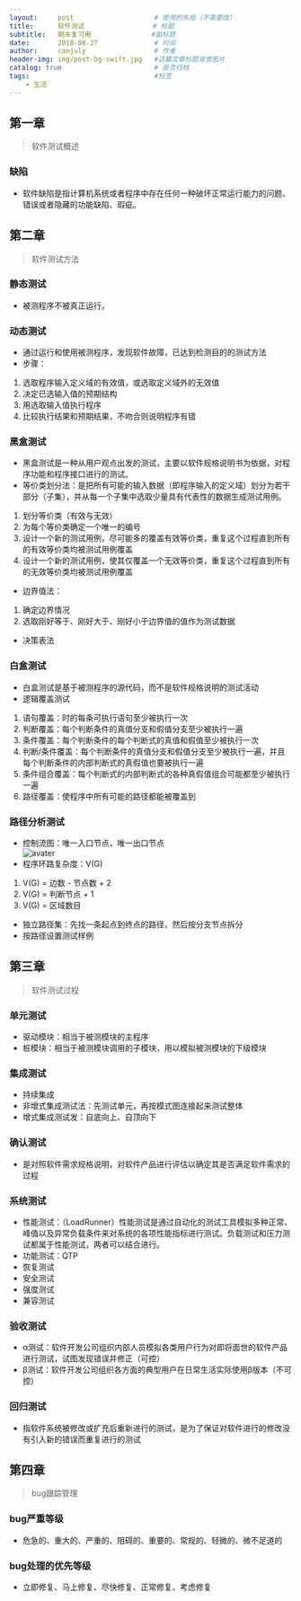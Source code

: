 ```yaml
---
layout:     post                    # 使用的布局（不需要改）
title:      软件测试                 # 标题 
subtitle:   期末复习用               #副标题
date:       2018-06-27              # 时间
author:     canjuly                 # 作者
header-img: img/post-bg-swift.jpg   #这篇文章标题背景图片
catalog: true                       # 是否归档
tags:                               #标签
    - 生活
---
```


## 第一章
>软件测试概述

### 缺陷

* 软件缺陷是指计算机系统或者程序中存在任何一种破坏正常运行能力的问题、错误或者隐藏的功能缺陷、瑕疵。

## 第二章
>软件测试方法

### 静态测试

* 被测程序不被真正运行。

### 动态测试

* 通过运行和使用被测程序，发现软件故障，已达到检测目的的测试方法
* 步骤：
1. 选取程序输入定义域的有效值，或选取定义域外的无效值
2. 决定已选输入值的预期结构
3. 用选取输入值执行程序
4. 比较执行结果和预期结果，不吻合则说明程序有错

### 黑盒测试

* 黑盒测试是一种从用户观点出发的测试，主要以软件规格说明书为依据，对程序功能和程序接口进行的测试。
* 等价类划分法：是把所有可能的输入数据（即程序输入的定义域）划分为若干部分（子集），并从每一个子集中选取少量具有代表性的数据生成测试用例。
1. 划分等价类（有效与无效）
2. 为每个等价类确定一个唯一的编号
3. 设计一个新的测试用例，尽可能多的覆盖有效等价类，重复这个过程直到所有的有效等价类均被测试用例覆盖
4. 设计一个新的测试用例，使其仅覆盖一个无效等价类，重复这个过程直到所有的无效等价类均被测试用例覆盖
* 边界值法：
1. 确定边界情况
2. 选取刚好等于、刚好大于、刚好小于边界值的值作为测试数据
* 决策表法

### 白盒测试

* 白盒测试是基于被测程序的源代码，而不是软件规格说明的测试活动
* 逻辑覆盖测试
1. 语句覆盖：时的每条可执行语句至少被执行一次
2. 判断覆盖：每个判断条件的真值分支和假值分支至少被执行一遍
3. 条件覆盖：每个判断条件的每个判断式的真值和假值至少被执行一次
4. 判断/条件覆盖：每个判断条件的真值分支和假值分支至少被执行一遍，并且每个判断条件的内部判断式的真假值也要被执行一遍
5. 条件组合覆盖：每个判断式的内部判断式的各种真假值组合可能都至少被执行一遍
6. 路径覆盖：使程序中所有可能的路径都能被覆盖到

### 路径分析测试

* 控制流图：唯一入口节点，唯一出口节点  
![avater](https://img-blog.csdn.net/20140417095926375?watermark/2/text/aHR0cDovL2Jsb2cuY3Nkbi5uZXQvanhxMDgxNg==/font/5a6L5L2T/fontsize/400/fill/I0JBQkFCMA==/dissolve/70/gravity/SouthEast)  
* 程序环路复杂度：V(G)
1. V(G) = 边数 - 节点数 + 2
2. V(G) = 判断节点 + 1
3. V(G) = 区域数目
* 独立路径集：先找一条起点到终点的路径，然后按分支节点拆分
* 按路径设置测试样例

## 第三章
>软件测试过程

### 单元测试

* 驱动模块：相当于被测模块的主程序
* 桩模块：相当于被测模块调用的子模块，用以模拟被测模块的下级模块

### 集成测试

* 持续集成
* 非增式集成测试法：先测试单元，再按模式图连接起来测试整体
* 增式集成测试发：自底向上、自顶向下

### 确认测试

* 是对照软件需求规格说明，对软件产品进行评估以确定其是否满足软件需求的过程

### 系统测试

* 性能测试：（LoadRunner）性能测试是通过自动化的测试工具模拟多种正常、峰值以及异常负载条件来对系统的各项性能指标进行测试。负载测试和压力测试都属于性能测试，两者可以结合进行。
* 功能测试：QTP
* 恢复测试
* 安全测试
* 强度测试
* 兼容测试

### 验收测试

* α测试：软件开发公司组织内部人员模拟各类用户行为对即将面世的软件产品进行测试，试图发现错误并修正（可控）
* β测试：软件开发公司组织各方面的典型用户在日常生活实际使用β版本（不可控）

### 回归测试

* 指软件系统被修改或扩充后重新进行的测试，是为了保证对软件进行的修改没有引入新的错误而重复进行的测试

## 第四章
>bug跟踪管理

### bug严重等级

* 危急的、重大的、严重的、阻碍的、重要的、常规的、轻微的、微不足道的

### bug处理的优先等级

* 立即修复、马上修复、尽快修复、正常修复、考虑修复


